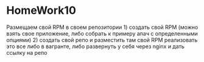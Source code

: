 # HomeWork10
Размещаем свой RPM в своем репозитории 1) создать свой RPM (можно взять свое приложение, либо собрать к примеру апач с определенными опциями) 2) создать свой репо и разместить там свой RPM реализовать это все либо в вагранте, либо развернуть у себя через nginx и дать ссылку на репо
